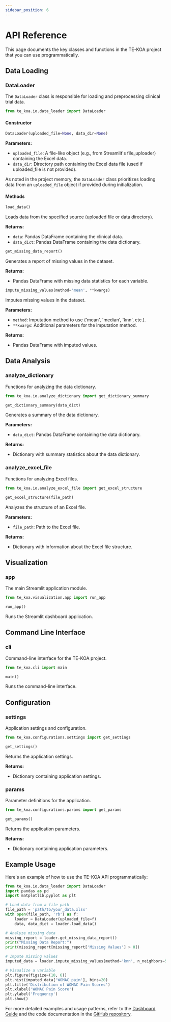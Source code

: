 ```yaml
---
sidebar_position: 6
---
```


# API Reference

This page documents the key classes and functions in the TE-KOA project that you can use programmatically.

## Data Loading

### DataLoader

The `DataLoader` class is responsible for loading and preprocessing clinical trial data.

```python
from te_koa.io.data_loader import DataLoader
```

#### Constructor

```python
DataLoader(uploaded_file=None, data_dir=None)
```

**Parameters:**
- `uploaded_file`: A file-like object (e.g., from Streamlit's file_uploader) containing the Excel data.
- `data_dir`: Directory path containing the Excel data file (used if uploaded_file is not provided).

As noted in the project memory, the `DataLoader` class prioritizes loading data from an `uploaded_file` object if provided during initialization.

#### Methods

```python
load_data()
```
Loads data from the specified source (uploaded file or data directory).

**Returns:**
- `data`: Pandas DataFrame containing the clinical data.
- `data_dict`: Pandas DataFrame containing the data dictionary.

```python
get_missing_data_report()
```
Generates a report of missing values in the dataset.

**Returns:**
- Pandas DataFrame with missing data statistics for each variable.

```python
impute_missing_values(method='mean', **kwargs)
```
Imputes missing values in the dataset.

**Parameters:**
- `method`: Imputation method to use ('mean', 'median', 'knn', etc.).
- `**kwargs`: Additional parameters for the imputation method.

**Returns:**
- Pandas DataFrame with imputed values.

## Data Analysis

### analyze_dictionary

Functions for analyzing the data dictionary.

```python
from te_koa.io.analyze_dictionary import get_dictionary_summary
```

```python
get_dictionary_summary(data_dict)
```
Generates a summary of the data dictionary.

**Parameters:**
- `data_dict`: Pandas DataFrame containing the data dictionary.

**Returns:**
- Dictionary with summary statistics about the data dictionary.

### analyze_excel_file

Functions for analyzing Excel files.

```python
from te_koa.io.analyze_excel_file import get_excel_structure
```

```python
get_excel_structure(file_path)
```
Analyzes the structure of an Excel file.

**Parameters:**
- `file_path`: Path to the Excel file.

**Returns:**
- Dictionary with information about the Excel file structure.

## Visualization

### app

The main Streamlit application module.

```python
from te_koa.visualization.app import run_app
```

```python
run_app()
```
Runs the Streamlit dashboard application.

## Command Line Interface

### cli

Command-line interface for the TE-KOA project.

```python
from te_koa.cli import main
```

```python
main()
```
Runs the command-line interface.

## Configuration

### settings

Application settings and configuration.

```python
from te_koa.configurations.settings import get_settings
```

```python
get_settings()
```
Returns the application settings.

**Returns:**
- Dictionary containing application settings.

### params

Parameter definitions for the application.

```python
from te_koa.configurations.params import get_params
```

```python
get_params()
```
Returns the application parameters.

**Returns:**
- Dictionary containing application parameters.

## Example Usage

Here's an example of how to use the TE-KOA API programmatically:

```python
from te_koa.io.data_loader import DataLoader
import pandas as pd
import matplotlib.pyplot as plt

# Load data from a file path
file_path = 'path/to/your_data.xlsx'
with open(file_path, 'rb') as f:
    loader = DataLoader(uploaded_file=f)
    data, data_dict = loader.load_data()

# Analyze missing data
missing_report = loader.get_missing_data_report()
print("Missing Data Report:")
print(missing_report[missing_report['Missing Values'] > 0])

# Impute missing values
imputed_data = loader.impute_missing_values(method='knn', n_neighbors=5)

# Visualize a variable
plt.figure(figsize=(10, 6))
plt.hist(imputed_data['WOMAC_pain'], bins=20)
plt.title('Distribution of WOMAC Pain Scores')
plt.xlabel('WOMAC Pain Score')
plt.ylabel('Frequency')
plt.show()
```

For more detailed examples and usage patterns, refer to the [Dashboard Guide](dashboard) and the code documentation in the [GitHub repository](https://github.com/artinmajdi/te_koa).
